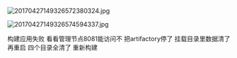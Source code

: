 ![20170427149326572380324.jpg](http://7xihe6.com1.z0.glb.clouddn.com/20170427149326572380324.jpg)

![20170427149326574594337.jpg](http://7xihe6.com1.z0.glb.clouddn.com/20170427149326574594337.jpg)

构建应用失败
看看管理节点8081能访问不
把artifactory停了 挂载目录里数据清了再重启
四个目录全清了
重新构建
